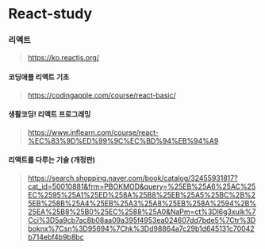 # React-study

### 리엑트
> https://ko.reactjs.org/

#### 코딩애플 리액트 기초
> https://codingapple.com/course/react-basic/

#### 생활코딩! 리액트 프로그래밍
> https://www.inflearn.com/course/react-%EC%83%9D%ED%99%9C%EC%BD%94%EB%94%A9

#### 리액트를 다루는 기술 (개정판)
> https://search.shopping.naver.com/book/catalog/32455931817?cat_id=50010881&frm=PBOKMOD&query=%25EB%25A6%25AC%25EC%2595%25A1%25ED%258A%25B8%25EB%25A5%25BC%2B%25EB%258B%25A4%25EB%25A3%25A8%25EB%258A%2594%2B%25EA%25B8%25B0%25EC%2588%25A0&NaPm=ct%3Dl6g3xulk%7Cci%3D5a9cb7ac8b08aa09a395f4953ea024607dd7bde5%7Ctr%3Dboknx%7Csn%3D95694%7Chk%3Dd98864a7c29b1d645131c70042b714ebf4b9b8bc
